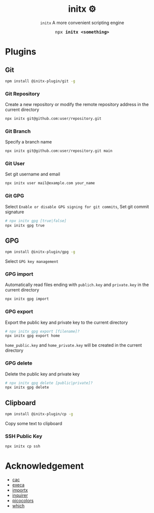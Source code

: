 <h1 align="center">initx ⚙️</h1>

<p align="center"><code>initx</code> A more convenient scripting engine</p>

<pre align="center">npx <b>initx &lt;something&gt;</b></pre>

# Plugins

## Git

```bash
npm install @initx-plugin/git -g
```

### Git Repository

Create a new repository or modify the remote repository address in the current directory

```bash
npx initx git@github.com:user/repository.git
```

### Git Branch

Specify a branch name

```bash
npx initx git@github.com:user/repository.git main
```

### Git User

Set git username and email

```bash
npx initx user mail@example.com your_name
```

### Git GPG

Select `Enable or disable GPG signing for git commits`, Set git commit signature

```bash
# npx initx gpg [true|false]
npx initx gpg true
```

## GPG

```bash
npm install @initx-plugin/gpg -g
```

Select `GPG key management`

### GPG import

Automatically read files ending with `publich.key` and `private.key` in the current directory

```bash
npx initx gpg import
```

### GPG export

Export the public key and private key to the current directory

```bash
# npx initx gpg export [filename]?
npx initx gpg export home
```

`home_public.key` and `home_private.key` will be created in the current directory

### GPG delete

Delete the public key and private key

```bash
# npx initx gpg delete [public|private]?
npx initx gpg delete
```

## Clipboard

```bash
npm install @initx-plugin/cp -g
```

Copy some text to clipboard

### SSH Public Key

```bash
npx initx cp ssh
```

# Acknowledgement

- [cac](https://github.com/cacjs/cac)
- [execa](https://github.com/sindresorhus/execa)
- [importx](https://github.com/antfu-collective/importx)
- [inquirer](https://github.com/SBoudrias/Inquirer.js)
- [picocolors](https://github.com/alexeyraspopov/picocolors)
- [which](https://github.com/npm/node-which)
